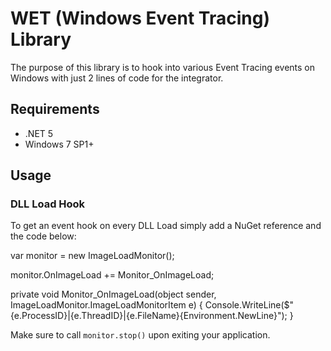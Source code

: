 # WET (Windows Event Tracing) Library
The purpose of this library is to hook into various Event Tracing events on Windows with just 2 lines of code for the integrator.

## Requirements
* .NET 5
* Windows 7 SP1+

## Usage
### DLL Load Hook
To get an event hook on every DLL Load simply add a NuGet reference and the code below:

   var monitor = new ImageLoadMonitor();

   monitor.OnImageLoad += Monitor_OnImageLoad;
  
   private void Monitor_OnImageLoad(object sender, ImageLoadMonitor.ImageLoadMonitorItem e)
   {
       Console.WriteLine($"{e.ProcessID}|{e.ThreadID}|{e.FileName}{Environment.NewLine}");
   }
   
Make sure to call `monitor.stop()` upon exiting your application.
